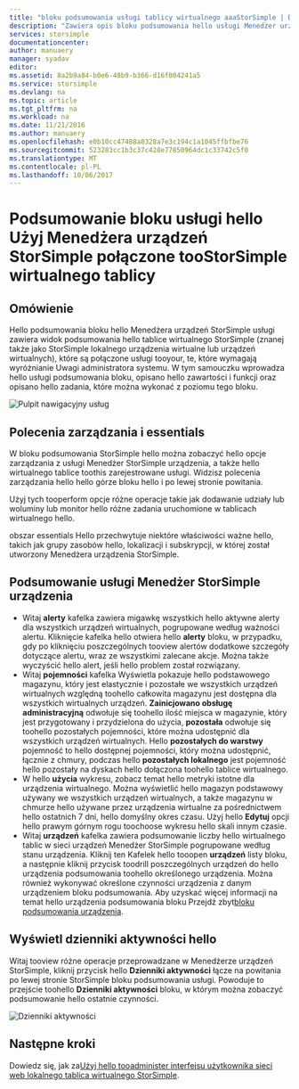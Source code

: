 ```yaml
---
title: "bloku podsumowania usługi tablicy wirtualnego aaaStorSimple | Dokumentacja firmy Microsoft"
description: "Zawiera opis bloku podsumowania hello usługi Menedżer urządzenia StorSimple i jak toouse go kondycji hello toomonitor macierzy wirtualne StorSimple."
services: storsimple
documentationcenter: 
author: manuaery
manager: syadav
editor: 
ms.assetid: 8a2b9a84-b0e6-48b9-b366-d16f004241a5
ms.service: storsimple
ms.devlang: na
ms.topic: article
ms.tgt_pltfrm: na
ms.workload: na
ms.date: 11/21/2016
ms.author: manuaery
ms.openlocfilehash: e0b10cc47488a8328a7e3c194c1a1045ffbfbe76
ms.sourcegitcommit: 523283cc1b3c37c428e77850964dc1c33742c5f0
ms.translationtype: MT
ms.contentlocale: pl-PL
ms.lasthandoff: 10/06/2017
---
```

# <a name="use-hello-service-summary-blade-for-storsimple-device-manager-connected-toostorsimple-virtual-array"></a>Podsumowanie bloku usługi hello Użyj Menedżera urządzeń StorSimple połączone tooStorSimple wirtualnego tablicy
## <a name="overview"></a>Omówienie
Hello podsumowania bloku hello Menedżera urządzeń StorSimple usługi zawiera widok podsumowania hello tablice wirtualnego StorSimple (znanej także jako StorSimple lokalnego urządzenia wirtualne lub urządzeń wirtualnych), które są połączone usługi tooyour, te, które wymagają wyróżnianie Uwagi administratora systemu. W tym samouczku wprowadza hello usługi podsumowania bloku, opisano hello zawartości i funkcji oraz opisano hello zadania, które można wykonać z poziomu tego bloku.

![Pulpit nawigacyjny usług](./media/storsimple-virtual-array-service-summary/service-blade.png)

## <a name="management-commands-and-essentials"></a>Polecenia zarządzania i essentials
W bloku podsumowania StorSimple hello można zobaczyć hello opcje zarządzania z usługi Menedżer StorSimple urządzenia, a także hello wirtualnego tablice toothis zarejestrowane usługi. Widzisz polecenia zarządzania hello hello górze bloku hello i po lewej stronie powitania.

Użyj tych tooperform opcje różne operacje takie jak dodawanie udziały lub woluminy lub monitor hello różne zadania uruchomione w tablicach wirtualnego hello.

obszar essentials Hello przechwytuje niektóre właściwości ważne hello, takich jak grupy zasobów hello, lokalizacji i subskrypcji, w której został utworzony Menedżera urządzenia StorSimple.

## <a name="storsimple-device-manager-service-summary"></a>Podsumowanie usługi Menedżer StorSimple urządzenia
* Witaj **alerty** kafelka zawiera migawkę wszystkich hello aktywne alerty dla wszystkich urządzeń wirtualnych, pogrupowane według ważności alertu. Kliknięcie kafelka hello otwiera hello **alerty** bloku, w przypadku, gdy po kliknięciu poszczególnych tooview alertów dodatkowe szczegóły dotyczące alertu, wraz ze wszystkimi zalecane akcje. Można także wyczyścić hello alert, jeśli hello problem został rozwiązany.
* Witaj **pojemności** kafelka Wyświetla pokazuje hello podstawowego magazynu, który jest elastycznie i pozostałe we wszystkich urządzeń wirtualnych względną toohello całkowita magazynu jest dostępna dla wszystkich wirtualnych urządzeń. **Zainicjowano obsługę administracyjną** odwołuje się toohello ilość miejsca w magazynie, który jest przygotowany i przydzielona do użycia, **pozostała** odwołuje się toohello pozostałych pojemności, które można udostępnić dla wszystkich urządzeń wirtualnych. Hello **pozostałych do warstwy** pojemność to hello dostępnej pojemności, który można udostępnić, łącznie z chmury, podczas hello **pozostałych lokalnego** jest pojemność hello pozostały na dyskach hello dołączona toohello tablice wirtualnego.
* W hello **użycia** wykresu, zobacz temat hello metryki istotne dla urządzenia wirtualnego. Można wyświetlić hello magazyn podstawowy używany we wszystkich urządzeń wirtualnych, a także magazynu w chmurze hello używane przez urządzenia wirtualne za pośrednictwem hello ostatnich 7 dni, hello domyślny okres czasu. Użyj hello **Edytuj** opcji hello prawym górnym rogu toochoose wykresu hello skali innym czasie.
* Witaj **urządzeń** kafelka zawiera podsumowanie liczby hello wirtualnego tablic w sieci urządzeń Menedżer StorSimple pogrupowane według stanu urządzenia. Kliknij ten Kafelek hello tooopen **urządzeń** listy bloku, a następnie kliknij przycisk toodrill poszczególnych urządzeń do hello urządzenia podsumowania toohello określonego urządzenia. Można również wykonywać określone czynności urządzenia z danym urządzeniem bloku podsumowania. Aby uzyskać więcej informacji na temat hello urządzenia podsumowania bloku Przejdź zbyt[bloku podsumowania urządzenia](storsimple-virtual-array-device-summary.md).

## <a name="view-hello-activity-logs"></a>Wyświetl dzienniki aktywności hello
Witaj tooview różne operacje przeprowadzane w Menedżerze urządzeń StorSimple, kliknij przycisk hello **Dzienniki aktywności** łącze na powitania po lewej stronie StorSimple bloku podsumowania usługi. Powoduje to przejście toohello **Dzienniki aktywności** bloku, w którym można zobaczyć podsumowanie hello ostatnie czynności.

![Dzienniki aktywności](./media/storsimple-virtual-array-service-summary/activity-log.png)

## <a name="next-steps"></a>Następne kroki
Dowiedz się, jak za[Użyj hello tooadminister interfejsu użytkownika sieci web lokalnego tablica wirtualnego StorSimple](storsimple-ova-web-ui-admin.md).

